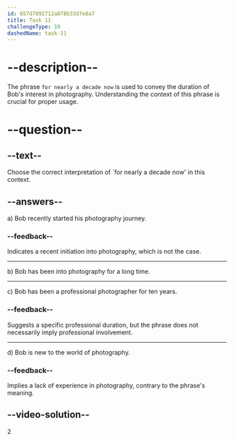 ```yaml
---
id: 657d7892712a078b33d7e8a7
title: Task 11
challengeType: 19
dashedName: task-11
---
```


# --description--

The phrase `for nearly a decade now` is used to convey the duration of Bob's interest in photography. Understanding the context of this phrase is crucial for proper usage.

# --question--

## --text--

Choose the correct interpretation of `for nearly a decade now' in this context.

## --answers--

a) Bob recently started his photography journey.

### --feedback--

Indicates a recent initiation into photography, which is not the case.

---

b) Bob has been into photography for a long time.

---

c) Bob has been a professional photographer for ten years.

### --feedback--

Suggests a specific professional duration, but the phrase does not necessarily imply professional involvement.

---

d) Bob is new to the world of photography.

### --feedback--

Implies a lack of experience in photography, contrary to the phrase's meaning.

## --video-solution--

2
